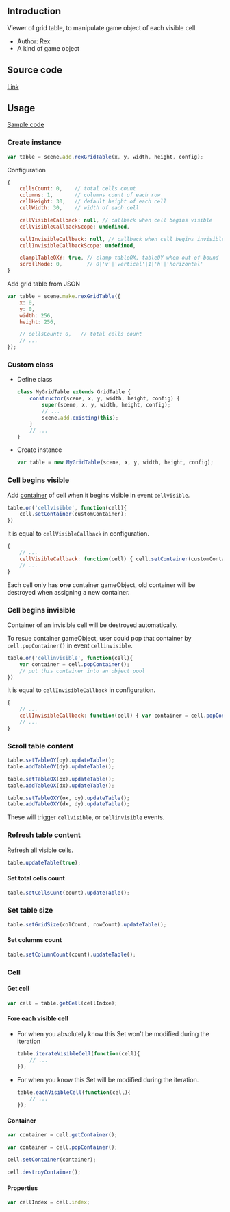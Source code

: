 ## Introduction

Viewer of grid table, to manipulate game object of each visible cell.

- Author: Rex
- A kind of game object

## Source code

[Link](https://github.com/rexrainbow/phaser3-rex-notes/blob/master/plugins/gridtable-plugin.js)

## Usage

[Sample code](https://github.com/rexrainbow/phaser3-rex-notes/tree/master/examples/gridtable)

### Create instance

```javascript
var table = scene.add.rexGridTable(x, y, width, height, config);
```

Configuration

```javascript
{
    cellsCount: 0,    // total cells count
    columns: 1,       // columns count of each row
    cellHeight: 30,   // default height of each cell
    cellWidth: 30,    // width of each cell

    cellVisibleCallback: null, // callback when cell begins visible
    cellVisibleCallbackScope: undefined,

    cellInvisibleCallback: null, // callback when cell begins invisible
    cellInvisibleCallbackScope: undefined,

    clamplTableOXY: true, // clamp tableOX, tableOY when out-of-bound
    scrollMode: 0,        // 0|'v'|'vertical'|1|'h'|'horizontal'
}
```

Add grid table from JSON

```javascript
var table = scene.make.rexGridTable({
    x: 0,
    y: 0,
    width: 256,
    height: 256,

    // cellsCount: 0,   // total cells count
    // ...
});
```

### Custom class

- Define class
    ```javascript
    class MyGridTable extends GridTable {
        constructor(scene, x, y, width, height, config) {
            super(scene, x, y, width, height, config);
            // ...
            scene.add.existing(this);
        }
        // ...
    }
    ```
- Create instance
    ```javascript
    var table = new MyGridTable(scene, x, y, width, height, config);
    ```

### Cell begins visible

Add [container](container.md) of cell when it begins visible in event `cellvisible`. 

```javascript
table.on('cellvisible', function(cell){
    cell.setContainer(customContainer);
})
```

It is equal to `cellVisibleCallback` in configuration.

```javascript
{
    // ...
    cellVisibleCallback: function(cell) { cell.setContainer(customContainer); },
    // ...
}
```

Each cell only has **one** container gameObject, old container will be destroyed when assigning a new container.

### Cell begins invisible

Container of an invisible cell will be destroyed automatically.

To resue container gameObject, user could pop that container by `cell.popContainer()` in event `cellinvisible`.

```javascript
table.on('cellinvisible', function(cell){
    var container = cell.popContainer();
    // put this container into an object pool
})
```

It is equal to `cellInvisibleCallback` in configuration.

```javascript
{
    // ...
    cellInvisibleCallback: function(cell) { var container = cell.popContainer(); /*... */ },
    // ...
}
```

### Scroll table content

```javascript
table.setTableOY(oy).updateTable();
table.addTableOY(dy).updateTable();
```

```javascript
table.setTableOX(ox).updateTable();
table.addTableOX(dx).updateTable();
```

```javascript
table.setTableOXY(ox, oy).updateTable();
table.addTableOXY(dx, dy).updateTable();
```

These will trigger `cellvisible`, or `cellinvisible` events.

### Refresh table content

Refresh all visible cells.

```javascript
table.updateTable(true);
```

#### Set total cells count

```javascript
table.setCellsCunt(count).updateTable();
```

### Set table size

```javascript
table.setGridSize(colCount, rowCount).updateTable();
```

#### Set columns count

```javascript
table.setColumnCount(count).updateTable();
```

### Cell

#### Get cell

```javascript
var cell = table.getCell(cellIndxe);
```

#### Fore each visible cell

- For when you absolutely know this Set won't be modified during the iteration
    ```javascript
    table.iterateVisibleCell(function(cell){
        // ...
    });
    ```
- For when you know this Set will be modified during the iteration.
    ```javascript
    table.eachVisibleCell(function(cell){
        // ...
    });
    ```

#### Container

```javascript
var container = cell.getContainer();
```

```javascript
var container = cell.popContainer();
```

```javascript
cell.setContainer(container);
```
```javascript
cell.destroyContainer();
```

#### Properties

```javascript
var cellIndex = cell.index;
```